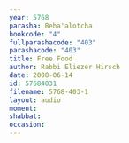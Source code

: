 ```yaml
---
year: 5768
parasha: Beha'alotcha
bookcode: "4"
fullparashacode: "403"
parashacode: "403"
title: Free Food
author: Rabbi Eliezer Hirsch
date: 2008-06-14
id: 57684031
filename: 5768-403-1
layout: audio
moment: 
shabbat: 
occasion: 
---
```

